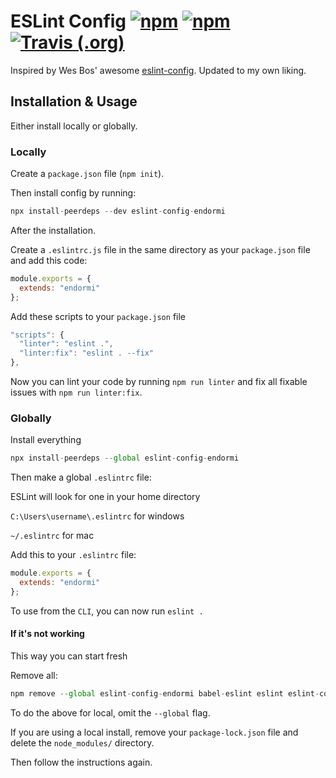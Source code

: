 #  ESLint Config [![npm](https://img.shields.io/npm/v/eslint-config-endormi?color=blue)](https://www.npmjs.com/package/eslint-config-endormi) [![npm](https://img.shields.io/npm/dt/eslint-config-endormi)](https://www.npmjs.com/package/eslint-config-endormi) [![Travis (.org)](https://img.shields.io/travis/endormi/eslint-config-endormi)](https://travis-ci.org/endormi/eslint-config-endormi)

Inspired by Wes Bos' awesome [eslint-config](https://github.com/wesbos/eslint-config-wesbos). Updated to my own liking.

## Installation & Usage

Either install locally or globally.

### Locally

Create a `package.json` file (`npm init`).

Then install config by running:

```js
npx install-peerdeps --dev eslint-config-endormi
```

After the installation.

Create a `.eslintrc.js` file in the same directory as your `package.json` file and add this code:

```js
module.exports = {
  extends: "endormi"
};
```

Add these scripts to your `package.json` file

```js
"scripts": {
  "linter": "eslint .",
  "linter:fix": "eslint . --fix"
},
```

Now you can lint your code by running `npm run linter` and fix all fixable issues with `npm run linter:fix`.

### Globally

Install everything

```js
npx install-peerdeps --global eslint-config-endormi
```

Then make a global `.eslintrc` file:

ESLint will look for one in your home directory

`C:\Users\username\.eslintrc` for windows

`~/.eslintrc` for mac

Add this to your `.eslintrc` file:

```js
module.exports = {
  extends: "endormi"
};
```

To use from the `CLI`, you can now run `eslint .`

#### If it's not working

This way you can start fresh

Remove all:

```js
npm remove --global eslint-config-endormi babel-eslint eslint eslint-config-prettier eslint-config-airbnb eslint-plugin-html eslint-plugin-prettier eslint-plugin-import eslint-plugin-react prettier
```
To do the above for local, omit the `--global` flag.

If you are using a local install, remove your `package-lock.json` file and delete the `node_modules/` directory.

Then follow the instructions again.